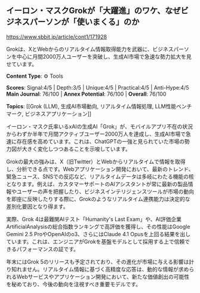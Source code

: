 ## イーロン・マスクGrokが「大躍進」のワケ、なぜビジネスパーソンが「使いまくる」のか

https://www.sbbit.jp/article/cont1/171928

Grokは、XとWebからのリアルタイム情報取得能力を武器に、ビジネスパーソンを中心に月間2000万人ユーザーを突破し、生成AI市場で急速な勢力拡大を見せています。

**Content Type**: ⚙️ Tools

**Scores**: Signal:4/5 | Depth:3/5 | Unique:4/5 | Practical:4/5 | Anti-Hype:4/5
**Main Journal**: 76/100 | **Annex Potential**: 76/100 | **Overall**: 76/100

**Topics**: [[Grok (LLM), 生成AI市場動向, リアルタイム情報処理, LLM性能ベンチマーク, ビジネスアプリケーション]]

イーロン・マスク氏率いるxAIの生成AI「Grok」が、モバイルアプリ不在の状況からわずか半年で月間アクティブユーザー2000万人を達成し、生成AI市場で急速に存在感を高めています。これは、ChatGPTの一強と見られていた市場の勢力図が大きく変化しつつあることを示唆しています。

Grokの最大の強みは、X（旧Twitter）とWebからリアルタイムで情報を取得し、分析できる点です。Webアプリケーション開発において、最新のトレンド、緊急ニュース、SNSでの反応など、リアルタイムデータは多岐にわたる機能の核となります。例えば、カスタマーサポートのAIアシスタントが常に最新の製品情報やユーザーの声を把握したり、ビジネスインテリジェンスツールが市場の動向を即座に反映したりする際に、Grokのようなリアルタイム連携能力は決定的な差別化要因となり得ます。

実際、Grok 4は最難関AIテスト「Humanity's Last Exam」や、AI評価企業ArtificialAnalysisの総合指数ランキングで高評価を獲得し、その性能はGoogle Gemini 2.5 ProやOpenAIのo3、さらにはClaude 4.1 Opusを上回る結果を出しています。これは、エンジニアがGrokを基盤モデルとして採用する上で信頼できるパフォーマンスの証です。

年末にはGrok 5のリリースも予定されており、その進化が市場に与える影響は計り知れません。リアルタイム情報に基づく高精度な応答は、動的な情報が求められるWebサービスやアプリケーション開発において、新たな価値創出の可能性を秘めており、今後の動向を注視すべき重要モデルです。
